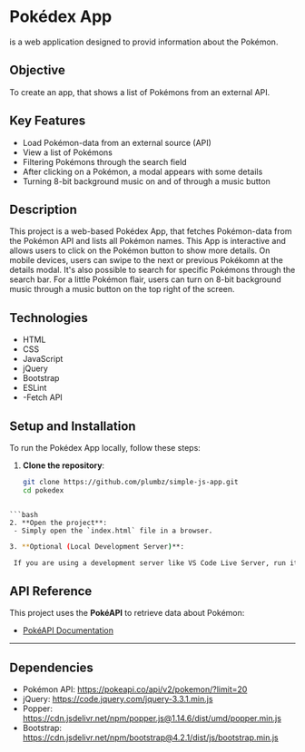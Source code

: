 # Pokédex App
is a web application designed to provid information about the Pokémon.
## Objective
To create an app, that shows a list of Pokémons from an external API.

## Key Features
- Load Pokémon-data from an external source (API)
- View a list of Pokémons
- Filtering Pokémons through the search field
- After clicking on a Pokémon, a modal appears with some details
- Turning 8-bit background music on and of through a music button
  
## Description
This project is a web-based Pokédex App, that fetches Pokémon-data from the Pokémon API and lists all Pokémon names. This App is interactive and allows users to click on the Pokémon button to show more details. On mobile devices, users can swipe to the next or previous Pokékomn at the details modal. It's also possible to search for specific Pokémons through the search bar. For a little Pokémon flair, users can turn on 8-bit background music through a music button on the top right of the screen.

## Technologies
- HTML
- CSS
- JavaScript
- jQuery
- Bootstrap
- ESLint
- -Fetch API
## Setup and Installation

To run the Pokédex App locally, follow these steps:

1. **Clone the repository**:
   ```bash
   git clone https://github.com/plumbz/simple-js-app.git
   cd pokedex
  ```

  ```bash
2. **Open the project**:
   - Simply open the `index.html` file in a browser.
   ```
  ```bash
3. **Optional (Local Development Server)**:
 
   If you are using a development server like VS Code Live Server, run it to see real-time changes.
  ```

## API Reference
This project uses the **PokéAPI** to retrieve data about Pokémon:
- [PokéAPI Documentation](https://pokeapi.co/)
 ---

## Dependencies
- Pokémon API: https://pokeapi.co/api/v2/pokemon/?limit=20
- jQuery: https://code.jquery.com/jquery-3.3.1.min.js
- Popper: https://cdn.jsdelivr.net/npm/popper.js@1.14.6/dist/umd/popper.min.js
- Bootstrap: https://cdn.jsdelivr.net/npm/bootstrap@4.2.1/dist/js/bootstrap.min.js
